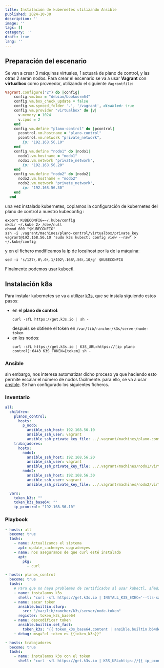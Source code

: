 ```yaml
---
title: Instalación de kubernetes utilizando Ansible
published: 2024-10-30
description: ''
image: ''
tags: []
category: ''
draft: true 
lang: ''
---
```

## Preparación del escenario

Se van a crear 3 máquinas virtuales, 1 actuará de plano de control, y las otras 2 serán nodos. Para crear el escenario se va a usar **Vagrant** con **virtualbox** como proveedor, utilizando el siguiente `Vagrantfile`:
```ruby
Vagrant.configure("2") do |config|
    config.vm.box = "debian/bookworm64"
    config.vm.box_check_update = false
    config.vm.synced_folder '.', '/vagrant', disabled: true
    config.vm.provider "virtualbox" do |v|
      v.memory = 1024
      v.cpus = 2
    end
    config.vm.define "plano-control" do |pcontrol|
      pcontrol.vm.hostname = "plano-control"
      pcontrol.vm.network "private_network",
        ip: "192.168.56.10"
    end
    config.vm.define "nodo1" do |nodo1|
      nodo1.vm.hostname = "nodo1"
      nodo1.vm.network "private_network",
        ip: "192.168.56.20"
    end
    config.vm.define "nodo2" do |nodo2|
      nodo2.vm.hostname = "nodo2"
      nodo2.vm.network "private_network",
        ip: "192.168.56.30"
    end
  end
```

una vez instalado kubernetes, copiamos la configuración de kubernetes del plano de control a nuestro kubeconfig :

```shell
export KUBECONFIG=~/.kube/config
mkdir ~/.kube 2> /dev/null
chmod 600 "$KUBECONFIG"
ssh -i .vagrant/machines/plano-control/virtualbox/private_key vagrant@192.168.56.10 'sudo k3s kubectl config view --raw' > ~/.kube/config
```

y en el fichero modificamos la ip de localhost por la de la máquina:
```shell
sed -i 's/127\.0\.0\.1/192\.168\.56\.10/g' $KUBECONFIG
```

Finalmente podemos usar kubectl.

## Instalación k8s

Para instalar kubernetes se va a utilizar [k3s](https://k3s.io/), que se instala siguiendo estos pasos:

* en el **plano de control**:
  ```shell
  curl -sfL https://get.k3s.io | sh -
  ```
  después se obtiene el token en `/var/lib/rancher/k3s/server/node-token`
* en los nodos:
  ```shell
  curl -sfL https://get.k3s.io | K3S_URL=https://[ip plano control]:6443 K3S_TOKEN=[token] sh -
  ```

### Ansible

sin embargo, nos interesa automatizar dicho proceso ya que haciendo esto permite escalar el número de nodos fácilmente. para ello, se va a usar [ansible](https://www.ansible.com/). Se han configurado los siguientes ficheros.

### Inventario

```yaml
all:
  children:
    planos_control:
      hosts:
        p_nodo: 
          ansible_ssh_host: 192.168.56.10
          ansible_ssh_user: vagrant
          ansible_ssh_private_key_file: ../.vagrant/machines/plano-control/virtualbox/private_key
    trabajadores:
      hosts:
        nodo1: 
          ansible_ssh_host: 192.168.56.20
          ansible_ssh_user: vagrant
          ansible_ssh_private_key_file: ../.vagrant/machines/nodo1/virtualbox/private_key
        nodo2: 
          ansible_ssh_host: 192.168.56.30
          ansible_ssh_user: vagrant
          ansible_ssh_private_key_file: ../.vagrant/machines/nodo2/virtualbox/private_key

  vars:
    token_k3s: ""
    token_k3s_base64: ""
    ip_pcontrol: "192.168.56.10"
```

### Playbook

```yaml
- hosts: all
  become: true
  tasks:
    - name: Actualizamos el sistema
      apt: update_cache=yes upgrade=yes
    - name: nos aseguramos de que curl esté instalado
      apt:
        pkg: 
          - curl

- hosts: planos_control
  become: true
  tasks:
    # Para que no haya problemas de certificados al usar kubectl, añadimos la IP del plano de control durante la instalación de k3s.
    - name: instalamos k3s
      shell: "curl -sfL https://get.k3s.io | INSTALL_K3S_EXEC='--tls-san {{ ip_pcontrol }}' sh -"
    - name: sacar token
      ansible.builtin.slurp:
        src: "/var/lib/rancher/k3s/server/node-token"
      register: token_k3s_base64
    - name: descodificar token
      ansible.builtin.set_fact:
        token_k3s: "{{ token_k3s_base64.content | ansible.builtin.b64decode | replace('\n', '' ) }}"
    - debug: msg="el token es {{token_k3s}}"

- hosts: trabajadores
  become: true
  tasks:
    - name: instalamos k3s con el token
      shell: "curl -sfL https://get.k3s.io | K3S_URL=https://{{ ip_pcontrol }}:6443 K3S_TOKEN={{ hostvars['p_nodo'].token_k3s }} sh -"
```
